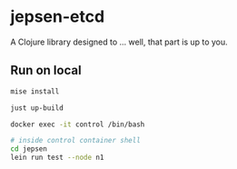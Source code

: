 # jepsen-etcd

A Clojure library designed to ... well, that part is up to you.

## Run on local

```bash
mise install

just up-build

docker exec -it control /bin/bash

# inside control container shell
cd jepsen
lein run test --node n1
```

